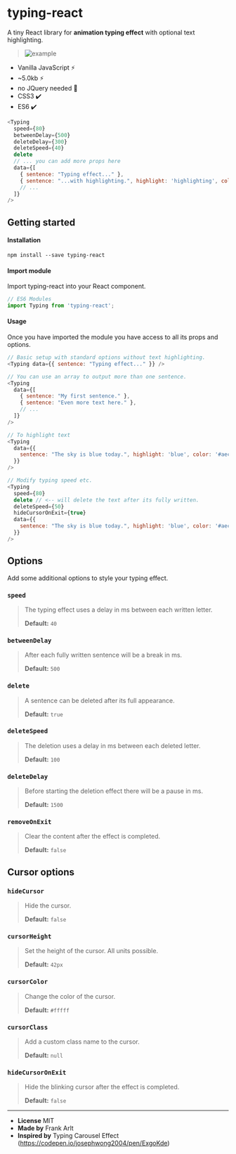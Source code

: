# typing-react
A tiny React library for **animation typing effect** with optional text highlighting.

> ![example](https://github.com/coding-frank/typing-react/blob/main/typing-effect.gif?raw=true)

- Vanilla JavaScript ⚡
- ~5.0kb ⚡
- no JQuery needed 🎉
- CSS3 ✔️
- ES6 ✔️

```javascript
<Typing
  speed={80}
  betweenDelay={500}
  deleteDelay={300}
  deleteSpeed={40}
  delete
  // ... you can add more props here
  data={[
    { sentence: "Typing effect..." },
    { sentence: "...with highlighting.", highlight: 'highlighting', color: '#3366cc' },
    // ...
  ]}
/>
```

## Getting started
#### Installation

```
npm install --save typing-react
````

#### Import module
Import typing-react into your React component.

```javascript
// ES6 Modules
import Typing from 'typing-react';
```

#### Usage
Once you have imported the module you have access to all its props and options.

```javascript
// Basic setup with standard options without text highlighting.
<Typing data={{ sentence: "Typing effect..." }} />

// You can use an array to output more than one sentence.
<Typing
  data={[
    { sentence: "My first sentence." },
    { sentence: "Even more text here." },
    // ...
  ]}
/>

// To highlight text
<Typing
  data={{ 
    sentence: "The sky is blue today.", highlight: 'blue', color: '#aeccfc' 
  }}
/>

// Modify typing speed etc.
<Typing
  speed={80}
  delete // <-- will delete the text after its fully written.
  deleteSpeed={50}
  hideCursorOnExit={true}
  data={{ 
    sentence: "The sky is blue today.", highlight: 'blue', color: '#aeccfc' 
  }}
/>
````

## Options
Add some additional options to style your typing effect.
### `speed`
> The typing effect uses a delay in ms between each written letter.
>
> **Default:** `40`

### `betweenDelay`
> After each fully written sentence will be a break in ms.
>
> **Default:** `500`

### `delete`
> A sentence can be deleted after its full appearance.
>
> **Default:** `true`

### `deleteSpeed`
> The deletion uses a delay in ms between each deleted letter.
>
> **Default:** `100`

### `deleteDelay`
> Before starting the deletion effect there will be a pause in ms.
>
> **Default:** `1500`
### `removeOnExit`
> Clear the content after the effect is completed.
>
> **Default:** `false`


## Cursor options
### `hideCursor`
> Hide the cursor.
>
> **Default:** `false`
### `cursorHeight`
> Set the height of the cursor. All units possible.
>
> **Default:** `42px`
### `cursorColor`
> Change the color of the cursor.
>
> **Default:** `#fffff`
### `cursorClass`
> Add a custom class name to the cursor.
>
> **Default:** `null`
### `hideCursorOnExit`
> Hide the blinking cursor after the effect is completed.
>
> **Default:** `false`

---

- **License** MIT
- **Made by** Frank Arlt
- **Inspired by** Typing Carousel Effect (https://codepen.io/josephwong2004/pen/ExgoKde)